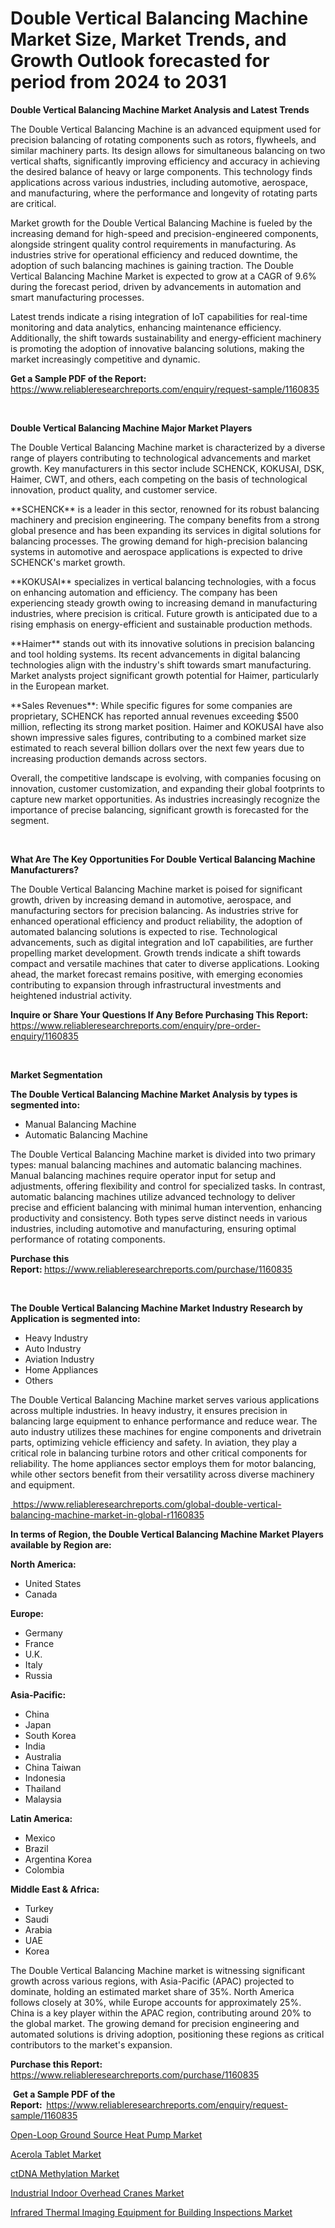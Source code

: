 <p><h1>Double Vertical Balancing Machine Market Size, Market Trends, and Growth Outlook forecasted for period from 2024 to 2031</h1></p><p><strong>Double Vertical Balancing Machine Market Analysis and Latest Trends</strong></p>
<p><p>The Double Vertical Balancing Machine is an advanced equipment used for precision balancing of rotating components such as rotors, flywheels, and similar machinery parts. Its design allows for simultaneous balancing on two vertical shafts, significantly improving efficiency and accuracy in achieving the desired balance of heavy or large components. This technology finds applications across various industries, including automotive, aerospace, and manufacturing, where the performance and longevity of rotating parts are critical.</p><p>Market growth for the Double Vertical Balancing Machine is fueled by the increasing demand for high-speed and precision-engineered components, alongside stringent quality control requirements in manufacturing. As industries strive for operational efficiency and reduced downtime, the adoption of such balancing machines is gaining traction. The Double Vertical Balancing Machine Market is expected to grow at a CAGR of 9.6% during the forecast period, driven by advancements in automation and smart manufacturing processes. </p><p>Latest trends indicate a rising integration of IoT capabilities for real-time monitoring and data analytics, enhancing maintenance efficiency. Additionally, the shift towards sustainability and energy-efficient machinery is promoting the adoption of innovative balancing solutions, making the market increasingly competitive and dynamic.</p></p>
<p><strong>Get a Sample PDF of the Report:&nbsp;</strong> <a href="https://www.reliableresearchreports.com/enquiry/request-sample/1160835?utm_campaign=10&utm_medium=2&utm_source=Github&utm_content=ia&utm_term=05122024&utm_id=double-vertical-balancing-machine">https://www.reliableresearchreports.com/enquiry/request-sample/1160835</a></p>
<p>&nbsp;</p>
<p><strong>Double Vertical Balancing Machine Major Market Players</strong></p>
<p><p>The Double Vertical Balancing Machine market is characterized by a diverse range of players contributing to technological advancements and market growth. Key manufacturers in this sector include SCHENCK, KOKUSAI, DSK, Haimer, CWT, and others, each competing on the basis of technological innovation, product quality, and customer service.</p><p>**SCHENCK** is a leader in this sector, renowned for its robust balancing machinery and precision engineering. The company benefits from a strong global presence and has been expanding its services in digital solutions for balancing processes. The growing demand for high-precision balancing systems in automotive and aerospace applications is expected to drive SCHENCK's market growth.</p><p>**KOKUSAI** specializes in vertical balancing technologies, with a focus on enhancing automation and efficiency. The company has been experiencing steady growth owing to increasing demand in manufacturing industries, where precision is critical. Future growth is anticipated due to a rising emphasis on energy-efficient and sustainable production methods.</p><p>**Haimer** stands out with its innovative solutions in precision balancing and tool holding systems. Its recent advancements in digital balancing technologies align with the industry's shift towards smart manufacturing. Market analysts project significant growth potential for Haimer, particularly in the European market.</p><p>**Sales Revenues**: While specific figures for some companies are proprietary, SCHENCK has reported annual revenues exceeding $500 million, reflecting its strong market position. Haimer and KOKUSAI have also shown impressive sales figures, contributing to a combined market size estimated to reach several billion dollars over the next few years due to increasing production demands across sectors.</p><p>Overall, the competitive landscape is evolving, with companies focusing on innovation, customer customization, and expanding their global footprints to capture new market opportunities. As industries increasingly recognize the importance of precise balancing, significant growth is forecasted for the segment.</p></p>
<p>&nbsp;</p>
<p><strong>What Are The Key Opportunities For Double Vertical Balancing Machine Manufacturers?</strong></p>
<p><p>The Double Vertical Balancing Machine market is poised for significant growth, driven by increasing demand in automotive, aerospace, and manufacturing sectors for precision balancing. As industries strive for enhanced operational efficiency and product reliability, the adoption of automated balancing solutions is expected to rise. Technological advancements, such as digital integration and IoT capabilities, are further propelling market development. Growth trends indicate a shift towards compact and versatile machines that cater to diverse applications. Looking ahead, the market forecast remains positive, with emerging economies contributing to expansion through infrastructural investments and heightened industrial activity.</p></p>
<p><strong>Inquire or Share Your Questions If Any Before Purchasing This Report:</strong> <a href="https://www.reliableresearchreports.com/enquiry/pre-order-enquiry/1160835?utm_campaign=10&utm_medium=2&utm_source=Github&utm_content=ia&utm_term=05122024&utm_id=double-vertical-balancing-machine">https://www.reliableresearchreports.com/enquiry/pre-order-enquiry/1160835</a></p>
<p>&nbsp;</p>
<p><strong>Market Segmentation</strong></p>
<p><strong>The Double Vertical Balancing Machine Market Analysis by types is segmented into:</strong></p>
<p><ul><li>Manual Balancing Machine</li><li>Automatic Balancing Machine</li></ul></p>
<p><p>The Double Vertical Balancing Machine market is divided into two primary types: manual balancing machines and automatic balancing machines. Manual balancing machines require operator input for setup and adjustments, offering flexibility and control for specialized tasks. In contrast, automatic balancing machines utilize advanced technology to deliver precise and efficient balancing with minimal human intervention, enhancing productivity and consistency. Both types serve distinct needs in various industries, including automotive and manufacturing, ensuring optimal performance of rotating components.</p></p>
<p><strong>Purchase this Report:&nbsp;</strong><a href="https://www.reliableresearchreports.com/purchase/1160835?utm_campaign=10&utm_medium=2&utm_source=Github&utm_content=ia&utm_term=05122024&utm_id=double-vertical-balancing-machine">https://www.reliableresearchreports.com/purchase/1160835</a></p>
<p>&nbsp;</p>
<p><strong>The Double Vertical Balancing Machine Market Industry Research by Application is segmented into:</strong></p>
<p><ul><li>Heavy Industry</li><li>Auto Industry</li><li>Aviation Industry</li><li>Home Appliances</li><li>Others</li></ul></p>
<p><p>The Double Vertical Balancing Machine market serves various applications across multiple industries. In heavy industry, it ensures precision in balancing large equipment to enhance performance and reduce wear. The auto industry utilizes these machines for engine components and drivetrain parts, optimizing vehicle efficiency and safety. In aviation, they play a critical role in balancing turbine rotors and other critical components for reliability. The home appliances sector employs them for motor balancing, while other sectors benefit from their versatility across diverse machinery and equipment.</p></p>
<p><a href="https://www.reliableresearchreports.com/global-double-vertical-balancing-machine-market-in-global-r1160835?utm_campaign=10&utm_medium=2&utm_source=Github&utm_content=ia&utm_term=05122024&utm_id=double-vertical-balancing-machine">&nbsp;https://www.reliableresearchreports.com/global-double-vertical-balancing-machine-market-in-global-r1160835</a></p>
<p><strong>In terms of Region, the Double Vertical Balancing Machine Market Players available by Region are:</strong></p>
<p>
    <p> <strong> North America: </strong>
        <ul>
            <li>United States</li>
            <li>Canada</li>
        </ul>
        </p> 
    <p> <strong> Europe: </strong>
        <ul>
            <li>Germany</li>
            <li>France</li>
            <li>U.K.</li>
            <li>Italy</li>
            <li>Russia</li>
        </ul>
        </p> 
    <p> <strong> Asia-Pacific: </strong>
        <ul>
            <li>China</li>
            <li>Japan</li>
            <li>South Korea</li>
            <li>India</li>
            <li>Australia</li>
            <li>China Taiwan</li>
            <li>Indonesia</li>
            <li>Thailand</li>
            <li>Malaysia</li>
        </ul>
        </p> 
    <p> <strong> Latin America: </strong>
        <ul>
            <li>Mexico</li>
            <li>Brazil</li>
            <li>Argentina Korea</li>
            <li>Colombia</li>
        </ul>
        </p> 
    <p> <strong> Middle East & Africa: </strong>
        <ul>
            <li>Turkey</li>
            <li>Saudi</li>
            <li>Arabia</li>
            <li>UAE</li>
            <li>Korea</li>
        </ul>
    </p>
    </p>
<p><p>The Double Vertical Balancing Machine market is witnessing significant growth across various regions, with Asia-Pacific (APAC) projected to dominate, holding an estimated market share of 35%. North America follows closely at 30%, while Europe accounts for approximately 25%. China is a key player within the APAC region, contributing around 20% to the global market. The growing demand for precision engineering and automated solutions is driving adoption, positioning these regions as critical contributors to the market's expansion.</p></p>
<p><strong>Purchase this Report: </strong><a href="https://www.reliableresearchreports.com/purchase/1160835?utm_campaign=10&utm_medium=2&utm_source=Github&utm_content=ia&utm_term=05122024&utm_id=double-vertical-balancing-machine">https://www.reliableresearchreports.com/purchase/1160835</a></p>
<p>&nbsp;<strong>Get a Sample PDF of the Report:&nbsp;&nbsp;</strong><a href="https://www.reliableresearchreports.com/enquiry/request-sample/1160835?utm_campaign=10&utm_medium=2&utm_source=Github&utm_content=ia&utm_term=05122024&utm_id=double-vertical-balancing-machine">https://www.reliableresearchreports.com/enquiry/request-sample/1160835</a></p>
<p><strong></strong></p>
<p><p><a href="https://github.com/ygfu6u/Market-Research-Report-List-1/blob/main/open-loop-ground-source-heat-pump-market.md?utm_campaign=10&utm_medium=2&utm_source=Github&utm_content=ia&utm_term=05122024&utm_id=double-vertical-balancing-machine">Open-Loop Ground Source Heat Pump Market</a></p><p><a href="https://www.linkedin.com/pulse/compreh-proposis-fbaif?utm_campaign=10&utm_medium=2&utm_source=Github&utm_content=ia&utm_term=05122024&utm_id=double-vertical-balancing-machine">Acerola Tablet Market</a></p><p><a href="https://www.linkedin.com/pulse/compreh-proposis-fbaif?utm_campaign=10&utm_medium=2&utm_source=Github&utm_content=ia&utm_term=05122024&utm_id=double-vertical-balancing-machine">ctDNA Methylation Market</a></p><p><a href="https://github.com/mahnoor2003/Market-Research-Report-List-6/blob/main/industrial-indoor-overhead-cranes-market.md?utm_campaign=10&utm_medium=2&utm_source=Github&utm_content=ia&utm_term=05122024&utm_id=double-vertical-balancing-machine">Industrial Indoor Overhead Cranes Market</a></p><p><a href="https://issuu.com/reportprime-2/docs/infrared-thermal-imaging-equipment-for-building-in?utm_campaign=10&utm_medium=2&utm_source=Github&utm_content=ia&utm_term=05122024&utm_id=double-vertical-balancing-machine">Infrared Thermal Imaging Equipment for Building Inspections Market</a></p></p>
